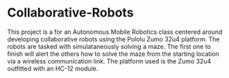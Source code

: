 # Collaborative-Robots
This project is a for an Autonomous Mobile Robotics class centered around developing collaborative robots using the Pololu Zumo 32u4 platform.  The robots are tasked with simulataneously solving a maze.  The first one to finish will alert the others how to solve the maze from the starting location via a wireless communication link.  The platform used is the Zumo 32u4 outfitted with an HC-12 module.